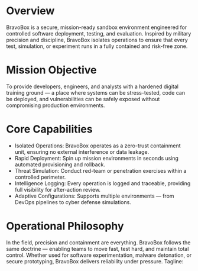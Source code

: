 # Overview
BravoBox is a secure, mission-ready sandbox environment engineered for controlled software deployment, testing, and evaluation. Inspired by military precision and discipline, BravoBox isolates operations to ensure that every test, simulation, or experiment runs in a fully contained and risk-free zone.

# Mission Objective
To provide developers, engineers, and analysts with a hardened digital training ground — a place where systems can be stress-tested, code can be deployed, and vulnerabilities can be safely exposed without compromising production environments.
# Core Capabilities
- Isolated Operations: BravoBox operates as a zero-trust containment unit, ensuring no external interference or data leakage.
- Rapid Deployment: Spin up mission environments in seconds using automated provisioning and rollback.
- Threat Simulation: Conduct red-team or penetration exercises within a controlled perimeter.
- Intelligence Logging: Every operation is logged and traceable, providing full visibility for after-action review.
- Adaptive Configurations: Supports multiple environments — from DevOps pipelines to cyber defense simulations.
# Operational Philosophy
In the field, precision and containment are everything. BravoBox follows the same doctrine — enabling teams to move fast, test hard, and maintain total control. Whether used for software experimentation, malware detonation, or secure prototyping, BravoBox delivers reliability under pressure.
Tagline:
